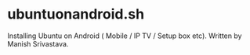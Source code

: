 # ubuntuonandroid.sh
Installing Ubuntu on Android ( Mobile / IP TV / Setup box etc). 
Written by Manish Srivastava.
